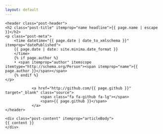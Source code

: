 ```yaml
---
layout: default
---
```


<article class="post" itemscope itemtype="http://schema.org/BlogPosting">

    <header class="post-header">
    <h2 class="post-title" itemprop="name headline">{{ page.name | escape }}</h2>
    <p class="post-meta">
        <time datetime="{{ page.date | date_to_xmlschema }}" itemprop="datePublished">
        {{ page.date | date: site.minima.date_format }}
        </time>
        {% if page.author %}
        • <span itemprop="author" itemscope itemtype="http://schema.org/Person"><span itemprop="name">{{ page.author }}</span></span>
        {% endif %}
    </p>

                <a href="http://github.com/{{ page.github }}" target="_blank" class="source">
                    <span class="fa fa-github fa-lg"></span>
                    <span>{{ page.github }}</span>
                </a>
    </header>

    <div class="post-content" itemprop="articleBody">
    {{ content }}
    </div>

</article>
